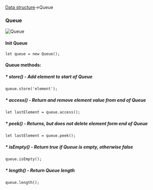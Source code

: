 [Data structure](https://github.com/rodiosheek/data-structures)->Queue

### Queue
![Queue]()

#### Init Queue
```
let queue = new Queue();
```
#### Queue methods:
##### * store() - Add element to start of Queue
```
queue.store('element');
```
##### * access() - Return and remove element value from end of Queue
```
let lastElement = queue.access();
```
##### * peek() - Returns, but does not delete element form end of Queue
```
let lastElement = queue.peek();
```
##### * isEmpty() - Return true if Queue is empty, otherwise false
```
queue.isEmpty();
```
##### * length() - Return Queue length
```
queue.length();
```



